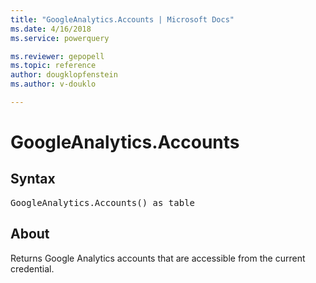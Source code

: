 ```yaml
---
title: "GoogleAnalytics.Accounts | Microsoft Docs"
ms.date: 4/16/2018
ms.service: powerquery

ms.reviewer: gepopell
ms.topic: reference
author: dougklopfenstein
ms.author: v-douklo

---
```

# GoogleAnalytics.Accounts

## Syntax

<pre>
GoogleAnalytics.Accounts() as table
</pre>

## About
Returns Google Analytics accounts that are accessible from the current credential.
